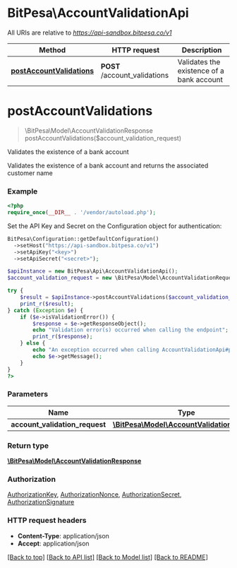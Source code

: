# BitPesa\AccountValidationApi

All URIs are relative to *https://api-sandbox.bitpesa.co/v1*

Method | HTTP request | Description
------------- | ------------- | -------------
[**postAccountValidations**](AccountValidationApi.md#postAccountValidations) | **POST** /account_validations | Validates the existence of a bank account


# **postAccountValidations**
> \BitPesa\Model\AccountValidationResponse postAccountValidations($account_validation_request)

Validates the existence of a bank account

Validates the existence of a bank account and returns the associated customer name

### Example
```php
<?php
require_once(__DIR__ . '/vendor/autoload.php');
```

Set the API Key and Secret on the Configuration object for authentication:
```php
BitPesa\Configuration::getDefaultConfiguration()
  ->setHost("https://api-sandbox.bitpesa.co/v1")
  ->setApiKey("<key>")
  ->setApiSecret("<secret>");

$apiInstance = new BitPesa\Api\AccountValidationApi();
$account_validation_request = new \BitPesa\Model\AccountValidationRequest(); // \BitPesa\Model\AccountValidationRequest | 

try {
    $result = $apiInstance->postAccountValidations($account_validation_request);
    print_r($result);
} catch (Exception $e) {
    if ($e->isValidationError()) {
        $response = $e->getResponseObject();
        echo "Validation error(s) occurred when calling the endpoint";
        print_r($response);
    } else {
        echo "An exception occurred when calling AccountValidationApi#postAccountValidations";
        echo $e->getMessage();
    }
}
?>
```

### Parameters

Name | Type | Description  | Notes
------------- | ------------- | ------------- | -------------
 **account_validation_request** | [**\BitPesa\Model\AccountValidationRequest**](../Model/AccountValidationRequest.md)|  |

### Return type

[**\BitPesa\Model\AccountValidationResponse**](../Model/AccountValidationResponse.md)

### Authorization

[AuthorizationKey](../../README.md#AuthorizationKey), [AuthorizationNonce](../../README.md#AuthorizationNonce), [AuthorizationSecret](../../README.md#AuthorizationSecret), [AuthorizationSignature](../../README.md#AuthorizationSignature)

### HTTP request headers

 - **Content-Type**: application/json
 - **Accept**: application/json

[[Back to top]](#) [[Back to API list]](../../README.md#documentation-for-api-endpoints) [[Back to Model list]](../../README.md#documentation-for-models) [[Back to README]](../../README.md)

